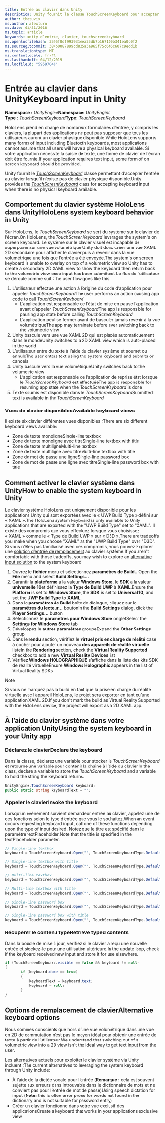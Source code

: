 ```yaml
---
title: Entrée au clavier dans Unity
description: Unity fournit la classe TouchScreenKeyboard pour accepter une entrée de clavier lorsqu’il n’existe pas de clavier physique disponible.
author: thetuvix
ms.author: alexturn
ms.date: 03/21/2018
ms.topic: article
keywords: unity d’entrée, clavier, touchscreenkeyboard
ms.openlocfilehash: 35f6f0df993931eea35db7b167110b341ea0c0f2
ms.sourcegitcommit: 384b0087899cd835a3a965f75c6f6c607c9edd1b
ms.translationtype: MT
ms.contentlocale: fr-FR
ms.lasthandoff: 04/12/2019
ms.locfileid: "59597040"
---
```

# <a name="keyboard-input-in-unity"></a><span data-ttu-id="af0a5-104">Entrée au clavier dans Unity</span><span class="sxs-lookup"><span data-stu-id="af0a5-104">Keyboard input in Unity</span></span>

<span data-ttu-id="af0a5-105">**Namespace :** *UnityEngine*</span><span class="sxs-lookup"><span data-stu-id="af0a5-105">**Namespace:** *UnityEngine*</span></span><br>
 <span data-ttu-id="af0a5-106">**Type** : *[TouchScreenKeyboard](http://docs.unity3d.com/ScriptReference/TouchScreenKeyboard.html)*</span><span class="sxs-lookup"><span data-stu-id="af0a5-106">**Type**: *[TouchScreenKeyboard](http://docs.unity3d.com/ScriptReference/TouchScreenKeyboard.html)*</span></span>

<span data-ttu-id="af0a5-107">HoloLens prend en charge de nombreux formulaires d’entrée, y compris les claviers, la plupart des applications ne peut pas supposer que tous les utilisateurs auront un clavier physique disponible.</span><span class="sxs-lookup"><span data-stu-id="af0a5-107">While HoloLens supports many forms of input including Bluetooth keyboards, most applications cannot assume that all users will have a physical keyboard available.</span></span> <span data-ttu-id="af0a5-108">Si votre application nécessite la saisie de texte, une forme de clavier de l’écran doit être fournie.</span><span class="sxs-lookup"><span data-stu-id="af0a5-108">If your application requires text input, some form of on screen keyboard should be provided.</span></span>

<span data-ttu-id="af0a5-109">Unity fournit le *[TouchScreenKeyboard](http://docs.unity3d.com/ScriptReference/TouchScreenKeyboard.html)* classe permettant d’accepter l’entrée au clavier lorsqu’il n’existe pas de clavier physique disponible.</span><span class="sxs-lookup"><span data-stu-id="af0a5-109">Unity provides the *[TouchScreenKeyboard](http://docs.unity3d.com/ScriptReference/TouchScreenKeyboard.html)* class for accepting keyboard input when there is no physical keyboard available.</span></span>

## <a name="hololens-system-keyboard-behavior-in-unity"></a><span data-ttu-id="af0a5-110">Comportement du clavier système HoloLens dans Unity</span><span class="sxs-lookup"><span data-stu-id="af0a5-110">HoloLens system keyboard behavior in Unity</span></span>

<span data-ttu-id="af0a5-111">Sur HoloLens, le *TouchScreenKeyboard* se sert du système sur le clavier de l’écran.</span><span class="sxs-lookup"><span data-stu-id="af0a5-111">On HoloLens, the *TouchScreenKeyboard* leverages the system's on screen keyboard.</span></span> <span data-ttu-id="af0a5-112">Le système sur le clavier visuel est incapable de superposer sur une vue volumétrique Unity doit donc créer une vue XAML 2D secondaire pour afficher le clavier puis à revenir dans la vue volumétrique une fois que l’entrée a été envoyée.</span><span class="sxs-lookup"><span data-stu-id="af0a5-112">The system's on screen keyboard is unable to overlay on top of a volumetric view so Unity has to create a secondary 2D XAML view to show the keyboard then return back to the volumetric view once input has been submitted.</span></span> <span data-ttu-id="af0a5-113">Le flux de l’utilisateur se déroule comme suit :</span><span class="sxs-lookup"><span data-stu-id="af0a5-113">The user flow goes like this:</span></span>
1. <span data-ttu-id="af0a5-114">L’utilisateur effectue une action à l’origine du code d’application pour appeler *TouchScreenKeyboard*</span><span class="sxs-lookup"><span data-stu-id="af0a5-114">The user performs an action causing app code to call *TouchScreenKeyboard*</span></span>
    * <span data-ttu-id="af0a5-115">L’application est responsable de l’état de mise en pause l’application avant d’appeler *TouchScreenKeyboard*</span><span class="sxs-lookup"><span data-stu-id="af0a5-115">The app is responsible for pausing app state before calling *TouchScreenKeyboard*</span></span>
    * <span data-ttu-id="af0a5-116">L’application peut se fermer avant de basculer jamais revenir à la vue volumétrique</span><span class="sxs-lookup"><span data-stu-id="af0a5-116">The app may terminate before ever switching back to the volumetric view</span></span>
2. <span data-ttu-id="af0a5-117">Unity bascule vers une vue XAML 2D qui est placés automatiquement dans le monde</span><span class="sxs-lookup"><span data-stu-id="af0a5-117">Unity switches to a 2D XAML view which is auto-placed in the world</span></span>
3. <span data-ttu-id="af0a5-118">L’utilisateur entre du texte à l’aide du clavier système et soumet ou annule</span><span class="sxs-lookup"><span data-stu-id="af0a5-118">The user enters text using the system keyboard and submits or cancels</span></span>
4. <span data-ttu-id="af0a5-119">Unity bascule vers la vue volumétrique</span><span class="sxs-lookup"><span data-stu-id="af0a5-119">Unity switches back to the volumetric view</span></span>
    * <span data-ttu-id="af0a5-120">L’application est responsable de l’application de reprise état lorsque le *TouchScreenKeyboard* est effectuée</span><span class="sxs-lookup"><span data-stu-id="af0a5-120">The app is responsible for resuming app state when the *TouchScreenKeyboard* is done</span></span>
5. <span data-ttu-id="af0a5-121">Texte soumis est disponible dans le *TouchScreenKeyboard*</span><span class="sxs-lookup"><span data-stu-id="af0a5-121">Submitted text is available in the *TouchScreenKeyboard*</span></span>

### <a name="available-keyboard-views"></a><span data-ttu-id="af0a5-122">Vues de clavier disponibles</span><span class="sxs-lookup"><span data-stu-id="af0a5-122">Available keyboard views</span></span>

<span data-ttu-id="af0a5-123">Il existe six clavier différentes vues disponibles :</span><span class="sxs-lookup"><span data-stu-id="af0a5-123">There are six different keyboard views available:</span></span>
* <span data-ttu-id="af0a5-124">Zone de texte monoligne</span><span class="sxs-lookup"><span data-stu-id="af0a5-124">Single-line textbox</span></span>
* <span data-ttu-id="af0a5-125">Zone de texte monoligne avec titre</span><span class="sxs-lookup"><span data-stu-id="af0a5-125">Single-line textbox with title</span></span>
* <span data-ttu-id="af0a5-126">Zone de texte multiligne</span><span class="sxs-lookup"><span data-stu-id="af0a5-126">Multi-line textbox</span></span>
* <span data-ttu-id="af0a5-127">Zone de texte multiligne avec titre</span><span class="sxs-lookup"><span data-stu-id="af0a5-127">Multi-line textbox with title</span></span>
* <span data-ttu-id="af0a5-128">Zone de mot de passe une ligne</span><span class="sxs-lookup"><span data-stu-id="af0a5-128">Single-line password box</span></span>
* <span data-ttu-id="af0a5-129">Zone de mot de passe une ligne avec titre</span><span class="sxs-lookup"><span data-stu-id="af0a5-129">Single-line password box with title</span></span>

## <a name="how-to-enable-the-system-keyboard-in-unity"></a><span data-ttu-id="af0a5-130">Comment activer le clavier système dans Unity</span><span class="sxs-lookup"><span data-stu-id="af0a5-130">How to enable the system keyboard in Unity</span></span>

<span data-ttu-id="af0a5-131">Le clavier système HoloLens est uniquement disponible pour les applications Unity qui sont exportées avec le « UWP Build Type » défini sur « XAML ».</span><span class="sxs-lookup"><span data-stu-id="af0a5-131">The HoloLens system keyboard is only available to Unity applications that are exported with the "UWP Build Type" set to "XAML".</span></span> <span data-ttu-id="af0a5-132">Il existe des compromis que vous effectuez lorsque vous choisissez « XAML » comme le « Type de Build UWP » sur « D3D ».</span><span class="sxs-lookup"><span data-stu-id="af0a5-132">There are tradeoffs you make when you choose "XAML" as the "UWP Build Type" over "D3D".</span></span> <span data-ttu-id="af0a5-133">Si vous n’êtes pas familiarisé avec ces compromis, vous pouvez Explorer une [solution d’entrée de remplacement](#alternative-keyboard-options) au clavier système.</span><span class="sxs-lookup"><span data-stu-id="af0a5-133">If you aren't comfortable with those tradeoffs, you may wish to explore an [alternative input solution](#alternative-keyboard-options) to the system keyboard.</span></span>
1. <span data-ttu-id="af0a5-134">Ouvrez le **fichier** menu et sélectionnez **paramètres de Build...**</span><span class="sxs-lookup"><span data-stu-id="af0a5-134">Open the **File** menu and select **Build Settings...**</span></span>
2. <span data-ttu-id="af0a5-135">Garantir la **plateforme** a la valeur **Windows Store**, le **SDK** a la valeur **universelle 10**et définissez la **Type de Build UWP**  à **XAML**.</span><span class="sxs-lookup"><span data-stu-id="af0a5-135">Ensure the **Platform** is set to **Windows Store**, the **SDK** is set to **Universal 10**, and set the **UWP Build Type** to **XAML**.</span></span>
3. <span data-ttu-id="af0a5-136">Dans le **paramètres de Build** boîte de dialogue, cliquez sur le **paramètres du lecteur...**  bouton</span><span class="sxs-lookup"><span data-stu-id="af0a5-136">In the **Build Settings** dialog, click the **Player Settings...** button</span></span>
4. <span data-ttu-id="af0a5-137">Sélectionnez le **paramètres pour Windows Store** onglet</span><span class="sxs-lookup"><span data-stu-id="af0a5-137">Select the **Settings for Windows Store** tab</span></span>
5. <span data-ttu-id="af0a5-138">Développez le **autres paramètres** groupe</span><span class="sxs-lookup"><span data-stu-id="af0a5-138">Expand the **Other Settings** group</span></span>
6. <span data-ttu-id="af0a5-139">Dans le **rendu** section, vérifiez le **virtuel pris en charge de réalité** case à cocher pour ajouter un nouveau **des appareils de réalité virtuelle** liste</span><span class="sxs-lookup"><span data-stu-id="af0a5-139">In the **Rendering** section, check the **Virtual Reality Supported** checkbox to add a new **Virtual Reality Devices** list</span></span>
7. <span data-ttu-id="af0a5-140">Vérifiez **Windows HOLOGRAPHIQUE** s’affiche dans la liste des kits SDK de réalité virtuelle</span><span class="sxs-lookup"><span data-stu-id="af0a5-140">Ensure **Windows Holographic** appears in the list of Virtual Reality SDKs</span></span>

>[!NOTE]
><span data-ttu-id="af0a5-141">Si vous ne marquez pas la build en tant que la prise en charge du réalité virtuelle avec l’appareil HoloLens, le projet sera exporter en tant qu’une application XAML 2D.</span><span class="sxs-lookup"><span data-stu-id="af0a5-141">If you don't mark the build as Virtual Reality Supported with the HoloLens device, the project will export as a 2D XAML app.</span></span>

## <a name="using-the-system-keyboard-in-your-unity-app"></a><span data-ttu-id="af0a5-142">À l’aide du clavier système dans votre application Unity</span><span class="sxs-lookup"><span data-stu-id="af0a5-142">Using the system keyboard in your Unity app</span></span>

### <a name="declare-the-keyboard"></a><span data-ttu-id="af0a5-143">Déclarez le clavier</span><span class="sxs-lookup"><span data-stu-id="af0a5-143">Declare the keyboard</span></span>

<span data-ttu-id="af0a5-144">Dans la classe, déclarez une variable pour stocker le *TouchScreenKeyboard* et retourne une variable pour contenir la chaîne à l’aide du clavier.</span><span class="sxs-lookup"><span data-stu-id="af0a5-144">In the class, declare a variable to store the *TouchScreenKeyboard* and a variable to hold the string the keyboard returns.</span></span>

```cs
UnityEngine.TouchScreenKeyboard keyboard;
public static string keyboardText = "";
```

### <a name="invoke-the-keyboard"></a><span data-ttu-id="af0a5-145">Appeler le clavier</span><span class="sxs-lookup"><span data-stu-id="af0a5-145">Invoke the keyboard</span></span>

<span data-ttu-id="af0a5-146">Lorsqu’un événement survient demandeur entrée au clavier, appelez une de ces fonctions selon le type d’entrée que vous le souhaitez.</span><span class="sxs-lookup"><span data-stu-id="af0a5-146">When an event occurs requesting keyboard input, call one of these functions depending upon the type of input desired.</span></span> <span data-ttu-id="af0a5-147">Notez que le titre est spécifié dans le paramètre textPlaceholder.</span><span class="sxs-lookup"><span data-stu-id="af0a5-147">Note that the title is specified in the textPlaceholder parameter.</span></span>

```cs
// Single-line textbox
keyboard = TouchScreenKeyboard.Open("", TouchScreenKeyboardType.Default, false, false, false, false);

// Single-line textbox with title
keyboard = TouchScreenKeyboard.Open("", TouchScreenKeyboardType.Default, false, false, false, false, "Single-line title");

// Multi-line textbox
keyboard = TouchScreenKeyboard.Open("", TouchScreenKeyboardType.Default, false, true, false, false);

// Multi-line textbox with title
keyboard = TouchScreenKeyboard.Open("", TouchScreenKeyboardType.Default, false, true, false, false, "Multi-line Title");

// Single-line password box
keyboard = TouchScreenKeyboard.Open("", TouchScreenKeyboardType.Default, false, false, true, false);

// Single-line password box with title
keyboard = TouchScreenKeyboard.Open("", TouchScreenKeyboardType.Default, false, false, true, false, "Secure Single-line Title");
```

### <a name="retrieve-typed-contents"></a><span data-ttu-id="af0a5-148">Récupérer le contenu typé</span><span class="sxs-lookup"><span data-stu-id="af0a5-148">Retrieve typed contents</span></span>

<span data-ttu-id="af0a5-149">Dans la boucle de mise à jour, vérifiez si le clavier a reçu une nouvelle entrée et stockez-le pour une utilisation ultérieure.</span><span class="sxs-lookup"><span data-stu-id="af0a5-149">In the update loop, check if the keyboard received new input and store it for use elsewhere.</span></span>

```cs
if (TouchScreenKeyboard.visible == false && keyboard != null)
{
       if (keyboard.done == true)
       {
           keyboardText = keyboard.text;
           keyboard = null;
       }
}
```

## <a name="alternative-keyboard-options"></a><span data-ttu-id="af0a5-150">Options de remplacement de clavier</span><span class="sxs-lookup"><span data-stu-id="af0a5-150">Alternative keyboard options</span></span>

<span data-ttu-id="af0a5-151">Nous sommes conscients que hors d’une vue volumétrique dans une vue en 2D de commutation n’est pas le moyen idéal pour obtenir une entrée de texte à partir de l’utilisateur.</span><span class="sxs-lookup"><span data-stu-id="af0a5-151">We understand that switching out of a volumetric view into a 2D view isn't the ideal way to get text input from the user.</span></span>

<span data-ttu-id="af0a5-152">Les alternatives actuels pour exploiter le clavier système via Unity incluent :</span><span class="sxs-lookup"><span data-stu-id="af0a5-152">The current alternatives to leveraging the system keyboard through Unity include:</span></span>
* <span data-ttu-id="af0a5-153">À l’aide de la dictée vocale pour l’entrée (<b>Remarque :</b> cela est souvent sujette aux erreurs dans introuvable dans le dictionnaire de mots et ne convient pas pour l’entrée de mot de passe)</span><span class="sxs-lookup"><span data-stu-id="af0a5-153">Using speech dictation for input (<b>Note:</b> this is often error prone for words not found in the dictionary and is not suitable for password entry)</span></span>
* <span data-ttu-id="af0a5-154">Créer un clavier fonctionne dans votre vue exclusif des applications</span><span class="sxs-lookup"><span data-stu-id="af0a5-154">Create a keyboard that works in your applications exclusive view</span></span>

